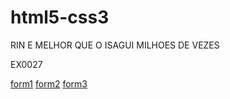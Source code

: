 # html5-css3
 RIN E MELHOR QUE O ISAGUI MILHOES DE VEZES 

 EX0027
 
<a href="ex0027/form1.html">form1</a>
<a href="ex0027/form2.html">form2</a>
<a href="ex0027/form3.html">form3</a>